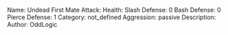 Name: Undead First Mate
Attack:
Health:
Slash Defense: 0
Bash Defense: 0
Pierce Defense: 1
Category: not_defined
Aggression: passive
Description:
Author: OddLogic